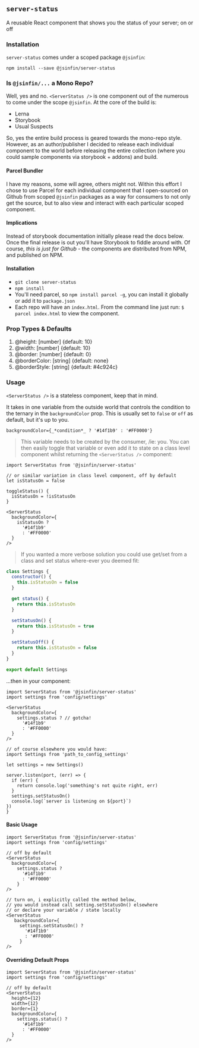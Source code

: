 ## `server-status`

A reusable React component that shows you the status of your server; on or off

### Installation 

`server-status` comes under a scoped package `@jsinfin`:

`npm install --save @jsinfin/server-status`

### Is `@jsinfin/...` a Mono Repo?

Well, yes and no. `<ServerStatus />` is one component out of the numerous to come under the scope `@jsinfin`. At the core of the build is:

* Lerna
* Storybook
* Usual Suspects

So, yes the entire build process is geared towards the mono-repo style. However, as an author/publisher I decided to release each individual
component to the world before releasing the entire collection (where you could sample components via storybook + addons) and build.

#### Parcel Bundler

I have my reasons, some will agree, others might not. Within this effort I chose to use Parcel for each individual component that I 
open-sourced on Github from scoped `@jsinfin` packages as a way for consumers to not only get the source, but to also view and 
interact with each particular scoped component.

#### Implications

Instead of storybook documentation initially please read the docs below. Once the final release is out you'll have Storybook to fiddle
around with. Of course, *this is just for Github* - the components are distributed from NPM, and published on NPM.

#### Installation

* `git clone server-status`
* `npm install`
* You'll need parcel, so `npm install parcel -g`, you can install it globally or add it to `package.json`
* Each repo will have an `index.html`. From the command line just run: `$ parcel index.html` to view the component.


### Prop Types & Defaults

1. @height: [number] {default: 10}
2. @width: [number] {default: 10}
3. @border: [number] {default: 0}
4. @borderColor: [string] {default: none}
5. @borderStyle: [string] {default: #4c924c}

### Usage

`<ServerStatus />` is a stateless component, keep that in mind.

It takes in one variable from the outside world that controls the condition to the ternary in the `backgroundColor` prop. 
This is usually set to `false` or `off` as default, but it's up to you.

`backgroundColor={_*condition*_ ? '#14f1b9' : '#FF0000'}`

> This variable needs to be created by the consumer, /ie: you. You can then easily toggle that variable or even add it to state on a class level component whilst returning the `<ServerStatus />` 
component:

```
import ServerStatus from '@jsinfin/server-status'

// or similar variation in class level component, off by default
let isStatusOn = false

toggleStatus() {
  isStatusOn = !isStatusOn
}

<ServerStatus
  backgroundColor={
    isStatusOn ?
      '#14f1b9'
      : '#FF0000'
  }
/>
```

> If you wanted a more verbose solution you could use get/set from a class and set status where-ever you deemed fit: 

```javascript
class Settings {
  constructor() {
    this.isStatusOn = false
  }

  get status() {
    return this.isStatusOn
  }

  setStatusOn() {
    return this.isStatusOn = true
  }

  setStatusOff() {
    return this.isStatusOn = false
  }
}

export default Settings
```

...then in your component:

```
import ServerStatus from '@jsinfin/server-status'
import settings from 'config/settings'

<ServerStatus
  backgroundColor={
    settings.status ? // gotcha!
      '#14f1b9'
      : '#FF0000'
  }
/>

// of course elsewhere you would have:
import Settings from 'path_to_config_settings'

let settings = new Settings()

server.listen(port, (err) => {
  if (err) {
    return console.log('something's not quite right, err)
  }
  settings.setStatusOn()
  console.log(`server is listening on ${port}`)
})
}
```

#### Basic Usage

```
import ServerStatus from '@jsinfin/server-status'
import settings from 'config/settings'

// off by default
<ServerStatus
  backgroundColor={
    settings.status ?
      '#14f1b9'
      : '#FF0000'
    }
/>

// turn on, i explicitly called the method below,
// you would instead call setting.setStatusOn() elsewhere
// or declare your variable / state locally
<ServerStatus
   backgroundColor={
     settings.setStatusOn() ?
       '#14f1b9'
       : '#FF0000'
     }
/>

```

#### Overriding Default Props

```
import ServerStatus from '@jsinfin/server-status'
import settings from 'config/settings'

// off by default
<ServerStatus
  height={12}
  width={12}
  border={1}
  backgroundColor={
    settings.status() ?
      '#14f1b9'
      : '#FF0000'
  }
/>

```
